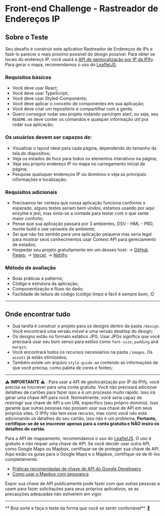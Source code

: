 # Front-end Challenge - Rastreador de Endereços IP

## Sobre o Teste

Seu desafio é construir este aplicativo Rastreador de Endereços de IPs e fazê-lo parecer o mais próximo possível do design possível. Para obter os locais do endereço IP, você usará a [API de geolocalização por IP da IPify](https://geo.ipify.org/). Para gerar o mapa, recomendamos o uso do [LeafletJS](https://leafletjs.com/).

### Requisitos básicos

- Você deve usar React;
- Você deve usar TypeScript;
- Você deve usar Styled-Components;
- Você deve aplicar o conceito de componentes em sua aplicação;
- Você deve criar um repositório e compartilhar com a gente;
- Quero conseguir rodar seu projeto rodando yarn/npm start, ou seja, seu `README.md` deve conter os comandos e qualquer informação útil pra rodar sua aplicação;

### Os usuários devem ser capazes de:

- Visualizar o layout ideal para cada página, dependendo do tamanho da tela do dispositivo;
- Veja os estados de foco para todos os elementos interativos na página;
- Veja seu próprio endereço IP no mapa no carregamento inicial da página;
- Pesquise quaisquer endereços IP ou domínios e veja as principais informações e localização;

### Requisitos adicionais

- Precisamos ter certeza que nossa aplicação funciona conforme o esperado, alguns testes seriam bem vindos, estamos usando por aqui enzyme e jest, mas sinta-se a vontade para testar com o que sente maior conforto;
- Pense que sua aplicação passará por 3 ambientes, DSV - HML - PRD, monte build e use variaveis de ambiente;
- Sei que não faz sentido para uma aplicação pequena mas seria legal para mostrar seus conhecimentos usar Context API para gereciamento de estados;
- Hospedar seu projeto gratuitamente em um desses host:
  -> [GitHub Pages](https://pages.github.com/);
  -> [Vercel](https://vercel.com/);
  -> [Netlify](https://www.netlify.com/);

### Método de avaliação

- Boas práticas e patterns;
- Código e estrutura da aplicação;
- Componentização e fluxo do dado;
- Facilidade de leitura de código (código limpo e fácil é sempre bom; :D

---

## Onde encontrar tudo

- Sua tarefa é construir o projeto para os designs dentro da pasta `/design`. Você encontrará uma versão móvel e uma versão desktop do design;
- Os designs estão no formato estático JPG. Usar JPGs significa que você precisará usar seu bom senso para estilos como `font-size`, `padding` and `margin`;
- Você encontrará todos os recursos necessários na pasta `/images`. Os `assets` já estão otimizados;
- Também existe um arquivo `style-guide.md` contendo as informações de que você precisa, como paleta de cores e fontes;

---

⚠️ **IMPORTANTE** ⚠️ : Para usar a API de geolocalização por IP da IPify, você precisa se inscrever para uma conta gratuita. Você não precisará adicionar detalhes de cartões para fazer isso e é um processo muito rápido. Isso irá gerar uma chave API para você. Normalmente, você seria capaz de restringir sua chave de API a um URL específico (seu próprio domínio). Isso garante que outras pessoas não possam usar sua chave de API em seus próprios sites. O IPify não tem esse recurso, mas como você não está adicionando os detalhes do seu cartão, isso não é um problema. **Portanto, certifique-se de se inscrever apenas para a conta gratuita e NÃO insira os detalhes do cartão**.

Para a API de mapeamento, recomendamos o uso do [LeafletJS](https://leafletjs.com/). O uso é gratuito e não requer uma chave de API. Se você decidir usar outra API, como Google Maps ou Mapbox, certifique-se de proteger sua chave de API. Aqui estão os guias para o Google Maps e o Mapbox, certifique-se de lê-los completamente:

- [Práticas recomendadas de chave de API do Google Developers](https://developers.google.com/maps/api-key-best-practices)
- [Como usar o Mapbox com segurança](https://docs.mapbox.com/help/troubleshooting/how-to-use-mapbox-securely/)

Expor sua chave de API publicamente pode fazer com que outras pessoas a usem para fazer solicitações para seus próprios aplicativos, se as precauções adequadas não estiverem em vigor.

---

** Boa sorte e faça o teste da forma que você se sentir confortável**. 🚀
